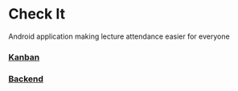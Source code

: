 # Check It
Android application making lecture attendance easier for everyone

### [Kanban](https://github.com/Munkkeli/SRCWH/projects/1)
### [Backend](https://github.com/Munkkeli/SRCWH-B)
